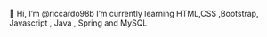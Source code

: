 👋 Hi, I’m @riccardo98b
I’m currently learning HTML,CSS ,Bootstrap, Javascript , Java , Spring and MySQL

<!---
riccardo98b/riccardo98b is a ✨ special ✨ repository because its `README.md` (this file) appears on your GitHub profile.
You can click the Preview link to take a look at your changes.
--->
